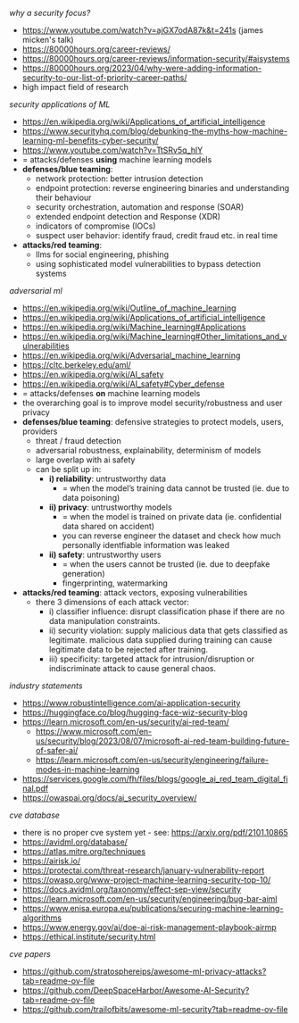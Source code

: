 *why a security focus?*

- https://www.youtube.com/watch?v=ajGX7odA87k&t=241s (james micken's talk)
- https://80000hours.org/career-reviews/
- https://80000hours.org/career-reviews/information-security/#aisystems
- https://80000hours.org/2023/04/why-were-adding-information-security-to-our-list-of-priority-career-paths/
- high impact field of research

*security applications of ML*

- https://en.wikipedia.org/wiki/Applications_of_artificial_intelligence
- https://www.securityhq.com/blog/debunking-the-myths-how-machine-learning-ml-benefits-cyber-security/
- https://www.youtube.com/watch?v=TtSRv5q_hlY
- = attacks/defenses **using** machine learning models
- **defenses/blue teaming**:
	- network protection: better intrusion detection
	- endpoint protection: reverse engineering binaries and understanding their behaviour
	- security orchestration, automation and response (SOAR)
	- extended endpoint detection and Response (XDR)
	- indicators of compromise (IOCs)
	- suspect user behavior: identify fraud, credit fraud etc. in real time
- **attacks/red teaming**:
	- llms for social engineering, phishing
	- using sophisticated model vulnerabilities to bypass detection systems

*adversarial ml*

- https://en.wikipedia.org/wiki/Outline_of_machine_learning
- https://en.wikipedia.org/wiki/Applications_of_artificial_intelligence
- https://en.wikipedia.org/wiki/Machine_learning#Applications
- https://en.wikipedia.org/wiki/Machine_learning#Other_limitations_and_vulnerabilities
- https://en.wikipedia.org/wiki/Adversarial_machine_learning
- https://cltc.berkeley.edu/aml/
- https://en.wikipedia.org/wiki/AI_safety
- https://en.wikipedia.org/wiki/AI_safety#Cyber_defense
- = attacks/defenses **on** machine learning models
- the overarching goal is to improve model security/robustness and user privacy
- **defenses/blue teaming**: defensive strategies to protect models, users, providers
	- threat / fraud detection
	- adversarial robustness, explainability, determinism of models
	- large overlap with ai safety
	- can be split up in:
		- **i) reliability**: untrustworthy data
			- = when the model’s training data cannot be trusted (ie. due to data poisoning)
		- **ii) privacy**: untrustworthy models
			- = when the model is trained on private data (ie. confidential data shared on accident)
			- you can reverse engineer the dataset and check how much personally identfiable information was leaked
		- **ii) safety**: untrustworthy users
			- = when the users cannot be trusted (ie. due to deepfake generation)
			- fingerprinting, watermarking
- **attacks/red teaming**: attack vectors, exposing vulnerabilities
	- there 3 dimensions of each attack vector:
		- i) classifier influence: disrupt classification phase if there are no data manipulation constraints.
		- ii) security violation: supply malicious data that gets classified as legitimate. malicious data supplied during training can cause legitimate data to be rejected after training.
		- iii) specificity: targeted attack for intrusion/disruption or indiscriminate attack to cause general chaos.

*industry statements*

- https://www.robustintelligence.com/ai-application-security
- https://huggingface.co/blog/hugging-face-wiz-security-blog
- https://learn.microsoft.com/en-us/security/ai-red-team/
	- https://www.microsoft.com/en-us/security/blog/2023/08/07/microsoft-ai-red-team-building-future-of-safer-ai/
	- https://learn.microsoft.com/en-us/security/engineering/failure-modes-in-machine-learning
- https://services.google.com/fh/files/blogs/google_ai_red_team_digital_final.pdf
- https://owaspai.org/docs/ai_security_overview/

*cve database*

- there is no proper cve system yet - see: https://arxiv.org/pdf/2101.10865
- https://avidml.org/database/
- https://atlas.mitre.org/techniques
- https://airisk.io/
- https://protectai.com/threat-research/january-vulnerability-report
- https://owasp.org/www-project-machine-learning-security-top-10/
- https://docs.avidml.org/taxonomy/effect-sep-view/security
- https://learn.microsoft.com/en-us/security/engineering/bug-bar-aiml
- https://www.enisa.europa.eu/publications/securing-machine-learning-algorithms
- https://www.energy.gov/ai/doe-ai-risk-management-playbook-airmp
- https://ethical.institute/security.html

*cve papers*

- https://github.com/stratosphereips/awesome-ml-privacy-attacks?tab=readme-ov-file
- https://github.com/DeepSpaceHarbor/Awesome-AI-Security?tab=readme-ov-file
- https://github.com/trailofbits/awesome-ml-security?tab=readme-ov-file
